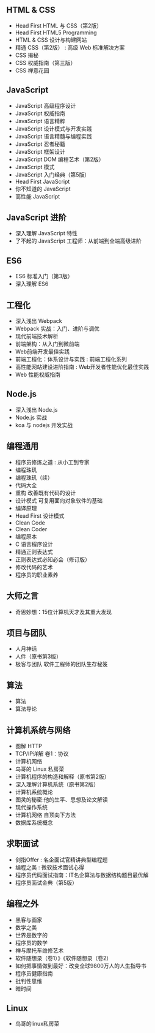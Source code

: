 ## HTML & CSS
- Head First HTML 与 CSS（第2版）
- Head First HTML5 Programming
- HTML & CSS 设计与构建网站
- 精通 CSS（第2版） : 高级 Web 标准解决方案
- CSS 揭秘
- CSS 权威指南（第三版）
- CSS 禅意花园

## JavaScript
- JavaScript 高级程序设计
- JavaScript 权威指南
- JavaScript 语言精粹
- JavaScript 设计模式与开发实践
- JavaScript 语言精髓与编程实践
- JavaScript 忍者秘籍
- JavaScript 框架设计
- JavaScript DOM 编程艺术（第2版）
- JavaScript 模式
- JavaScript 入门经典（第5版）
- Head First JavaScript
- 你不知道的 JavaScript
- 高性能 JavaScript

## JavaScript 进阶
- 深入理解 JavaScript 特性
- 了不起的 JavaScript 工程师：从前端到全端高级进阶

## ES6
- ES6 标准入门（第3版）
- 深入理解 ES6

## 工程化
- 深入浅出 Webpack
- Webpack 实战：入门、进阶与调优
- 现代前端技术解析
- 前端架构：从入门到微前端
- Web前端开发最佳实践
- 前端工程化：体系设计与实践 : 前端工程化系列
- 高性能网站建设进阶指南 : Web开发者性能优化最佳实践
- Web 性能权威指南

## Node.js
- 深入浅出 Node.js
- Node.js 实战
- koa 与 nodejs 开发实战

## 编程通用
- 程序员修炼之道 : 从小工到专家
- 编程珠玑
- 编程珠玑（续）
- 代码大全
- 重构 改善既有代码的设计
- 设计模式 可复用面向对象软件的基础
- 编译原理
- Head First 设计模式
- Clean Code
- Clean Coder
- 编程原本
- C 语言程序设计
- 精通正则表达式
- 正则表达式必知必会（修订版）
- 修改代码的艺术
- 程序员的职业素养

## 大师之言
- 奇思妙想：15位计算机天才及其重大发现

## 项目与团队
- 人月神话
- 人件（原书第3版）
- 极客与团队 软件工程师的团队生存秘笈

## 算法
- 算法
- 算法导论

## 计算机系统与网络
- 图解 HTTP
- TCP/IP详解 卷1：协议
- 计算机网络
- 鸟哥的 Linux 私房菜
- 计算机程序的构造和解释（原书第2版）
- 深入理解计算机系统（原书第2版）
- 计算机系统概论
- 图灵的秘密:他的生平、思想及论文解读
- 现代操作系统
- 计算机网络 自顶向下方法
- 数据库系统概念

## 求职面试
- 剑指Offer : 名企面试官精讲典型编程题
- 编程之美 : 微软技术面试心得
- 程序员代码面试指南：IT名企算法与数据结构题目最优解
- 程序员面试金典（第5版）

## 编程之外
- 黑客与画家
- 数学之美
- 世界是数字的
- 程序员的数学
- 禅与摩托车维修艺术
- 软件随想录（卷1）》《软件随想录（卷2）
- 如何把事情做到最好：改变全球9800万人的人生指导书
- 程序员健康指南
- 批判性思维
- 暗时间

## Linux
- 鸟哥的linux私房菜
